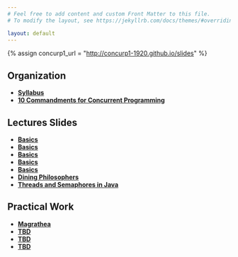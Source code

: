 ```yaml
---
# Feel free to add content and custom Front Matter to this file.
# To modify the layout, see https://jekyllrb.com/docs/themes/#overriding-theme-defaults

layout: default
---
```

{% assign concurp1_url = "http://concurp1-1920.github.io/slides" %}

## Organization
* [**Syllabus**](/Organization/syllabus)
* [**10 Commandments for Concurrent Programming**](/Organization/commandments)

## Lectures Slides

* [**Basics**]({{concurp1_url}}/01)
* [**Basics**]({{concurp1_url}}/01)
* [**Basics**]({{concurp1_url}}/01)
* [**Basics**]({{concurp1_url}}/01)
* [**Basics**]({{concurp1_url}}/01)
* [**Dining Philosophers**]({{concurp1_url}}/05)
* [**Threads and Semaphores in Java**]({{concurp1_url}}/06)

## Practical Work
* [**Magrathea**](/TPs/Magrathea)
* [**TBD**]()
* [**TBD**]()
* [**TBD**]()
